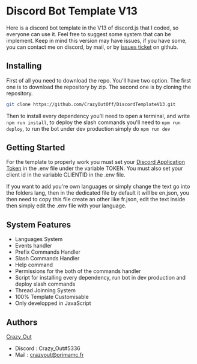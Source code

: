 # Discord Bot Template V13

Here is a discord bot template in the V13 of discord.js that I coded, so everyone can use it. Feel free to suggest some system that can be implement. Keep in mind this version may have issues, if you have some, you can contact me on discord, by mail, or by [issues ticket](https://github.com/Orima-MC/DISCORD-BOT-V3/issue) on github.

## Installing

First of all you need to download the repo. You'll have two option. The first one is to download the repository by zip. The second one is by cloning the repository.

```bash
git clone https://github.com/CrazyOutOff/DiscordTemplateV13.git
```

Then to install every dependency you'll need to open a terminal, and write ```npm run install```, to deploy the slash commands you'll need to ```npm run deploy```, to run the bot under dev production simply do ```npm run dev```

## Getting Started

For the template to properly work you must set your [Discord Application Token](https://discord.dev) in the .env file under the variable TOKEN. You must also set your client id in the variable CLIENTID in the .env file.

If you want to add you're own languages or simply change the text go into the folders lang, then in the dedicated file by default it will be en.json, you then need to copy this file create an other like fr.json, edit the text inside then simply edit the .env file with your language.

## System Features

* Languages System
* Events handler
* Prefix Commands Handler
* Slash Commands Handler
* Help command
* Permissions for the both of the commands handler
* Script for installing every dependency, run bot in dev production and deploy slash commands
* Thread Joinning System
* 100% Template Customisable
* Only developped in JavaScript

## Authors

[Crazy_Out](https://github.com/CrazyOutOff)
* Discord : Crazy_Out#5336  
* Mail : crazyout@orimamc.fr